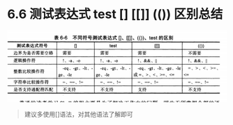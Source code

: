 # 6.6 测试表达式 test  [] [[]] (()) 区别总结

![image-20210123163444082](images\image-20210123163444082.png)

> 建议多使用[]语法，对其他语法了解即可